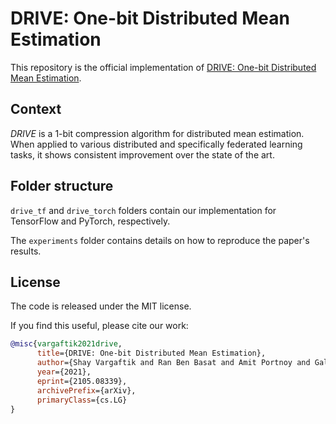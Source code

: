 # DRIVE: One-bit Distributed Mean Estimation

This repository is the official implementation of [DRIVE: One-bit Distributed Mean Estimation](https://arxiv.org/abs/2105.08339).


## Context

*DRIVE* is a 1-bit compression algorithm for distributed mean estimation. When applied to various distributed and specifically federated learning tasks, it shows consistent improvement over the state of the art.

## Folder structure 

`drive_tf` and `drive_torch` folders contain our implementation for TensorFlow and PyTorch, respectively.

The `experiments` folder contains details on how to reproduce the paper's results.

## License

The code is released under the MIT license. 

If you find this useful, please cite our work: 


```bibtex
@misc{vargaftik2021drive,
      title={DRIVE: One-bit Distributed Mean Estimation}, 
      author={Shay Vargaftik and Ran Ben Basat and Amit Portnoy and Gal Mendelson and Yaniv Ben-Itzhak and Michael Mitzenmacher},
      year={2021},
      eprint={2105.08339},
      archivePrefix={arXiv},
      primaryClass={cs.LG}
}
```
